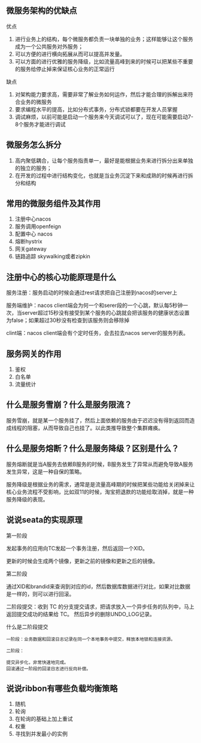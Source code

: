 ## 微服务架构的优缺点

优点

1. 进行业务上的结构，每个微服务都负责一块单独的业务；这样能够让这个服务成为一个公共服务对外服务；
2. 可以方便的进行横向拓展从而可以提高并发量。
3. 可以方面的进行优雅的服务降级，比如流量高峰到来的时候可以把某些不重要的服务给停止掉来保证核心业务的正常运行

缺点

1. 对架构能力要求高，需要非常了解业务如何运作，然后才能合理的拆解出来符合业务的微服务
2. 要求编程水平的提高，比如分布式事务，分布式锁都要在开发人员掌握
3. 调试麻烦，以前可能是启动一个服务来今天调试可以了，现在可能需要启动7-8个服务才能进行调试

## 微服务怎么拆分

1. 高内聚低耦合，让每个服务指责单一，最好是能根据业务来进行拆分出来单独的独立的服务；
2. 在开发的过程中进行结构变化，也就是当业务沉淀下来和成熟的时候再进行拆分和结构

## 常用的微服务组件及其作用

1. 注册中心nacos
2. 服务调用openfeign
3. 配置中心 nacos
4. 熔断hystrix
5. 网关gateway
6. 链路追踪 skywalking或者zipkin

## 注册中心的核心功能原理是什么

服务注册：服务启动的时候会通过rest请求把自己注册到nacos的server上

服务端维护：nacos client端会为何一个和serer段的一个心跳，默认每5秒钟一次，当server超过15秒没有接受到某个服务的心跳就会把该服务的健康状态设置为false；如果超过30秒没有检查到该服务则会移除掉

clint端：nacos client端会有个定时任务，会去拉去nacos server的服务列表。

## 服务网关的作用

1. 鉴权
2. 白名单
3. 流量统计

## 什么是服务雪崩？什么是服务限流？

服务雪崩，就是某一个服务挂了，然后上面依赖的服务由于迟迟没有得到返回而造成线程的阻塞，从而导致自己也挂了。以此类推导致整个集群瘫痪。

## 什么是服务熔断？什么是服务降级？区别是什么？

服务熔断就是当A服务去依赖B服务的时候，B服务发生了异常从而避免导致A服务发生异常，这是一种自保的策略。

服务降级是根据业务的需求，通常是是流量高峰期的时候把某些功能给关闭掉来让核心业务流程不受影响，比如双11的时候，淘宝把退款的功能给取消掉，就是一种服务降级的表现。

## 说说seata的实现原理

第一阶段

发起事务的应用向TC发起一个事务注册，然后返回一个XID。

更新的时候会生成两个镜像，更新之前的镜像和更新之后的镜像。

第二阶段

通过XID和brandid来查询到对应的id，然后数据库数据进行对比，如果对比数据是一样的，则可以进行回滚。

二阶段提交：收到 TC 的分支提交请求，把请求放入一个异步任务的队列中，马上返回提交成功的结果给 TC。 然后异步的删除UNDO_LOG记录。

什么是二阶段提交

```
一阶段：业务数据和回滚日志记录在同一个本地事务中提交，释放本地锁和连接资源。

二阶段：

提交异步化，非常快速地完成。
回滚通过一阶段的回滚日志进行反向补偿。
```

## 说说ribbon有哪些负载均衡策略

1. 随机
2. 轮询
3. 在轮询的基础上加上重试
4. 权重
5. 寻找到并发最小的实例